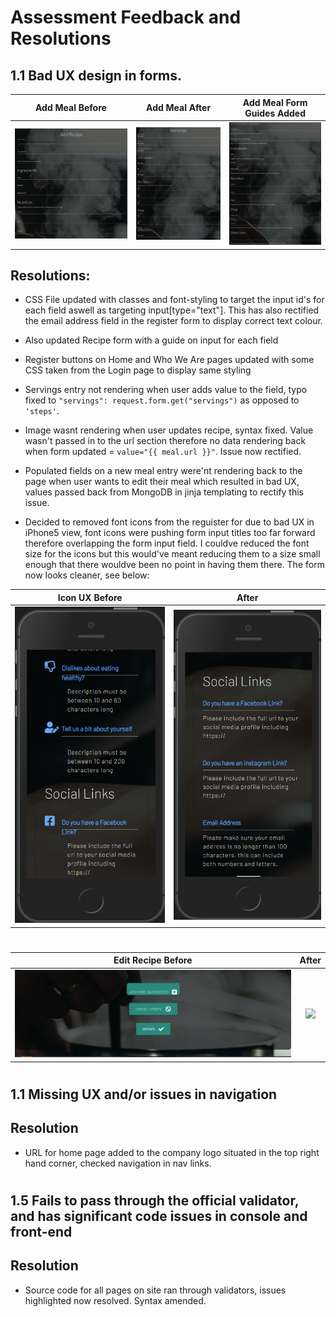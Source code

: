 # Assessment Feedback and Resolutions
## 1.1 Bad UX design in forms.
Add Meal Before  | Add Meal After | Add Meal Form Guides Added |
:---------------: | :---------------: | :---------------: |
![](assessment-images/bad-ux-form.png)  | ![](assessment-images/bad-ux-form-fixed.png) | ![](assessment-images/form-guides.png)

## Resolutions:
* CSS File updated with classes and font-styling to target the input id's for each field aswell as targeting input[type="text"]. This has also rectified the email address field in the register form to display correct text colour.
* Also updated Recipe form with a guide on input for each field
* Register buttons on Home and Who We Are pages updated with some CSS taken from the Login page to display same styling
* Servings entry not rendering when user adds value to the field, typo fixed to ```"servings": request.form.get("servings")``` as opposed to ```'steps'```.
* Image wasnt rendering when user updates recipe, syntax fixed. Value wasn't passed in to the url section therefore no data rendering back when form updated = ```value="{{ meal.url }}"```. Issue now rectified.
* Populated fields on a new meal entry were'nt rendering back to the page when user wants to edit their meal which resulted in bad UX, values passed back from MongoDB in jinja templating to rectify this issue.


* Decided to removed font icons from the reguister for due to bad UX in iPhone5 view, font icons were pushing form input titles too far forward therefore overlapping the form input field. I couldve reduced the font size for the icons but this would've meant reducing them to a size small enough that there wouldve been no point in having them there. The form now looks cleaner, see below:

|Icon UX Before  | After |
|:---------------: | :---------------: |
|![](assessment-images/font-icon-UX.png)|![](assessment-images/font-icon-UX-after.png)|

#
Edit Recipe Before  | After |
:---------------: | :---------------:|
|![](assessment-images/button-style-before.png)  | ![](assessment-images/.png) |
#
## 1.1	Missing UX and/or issues in navigation
## Resolution
* URL for home page added to the company logo situated in the top right hand corner, checked navigation in nav links.
#
## 1.5 Fails to pass through the official validator, and has significant code issues in console and front-end
## Resolution
* Source code for all pages on site ran through validators, issues highlighted now resolved. Syntax amended.
#